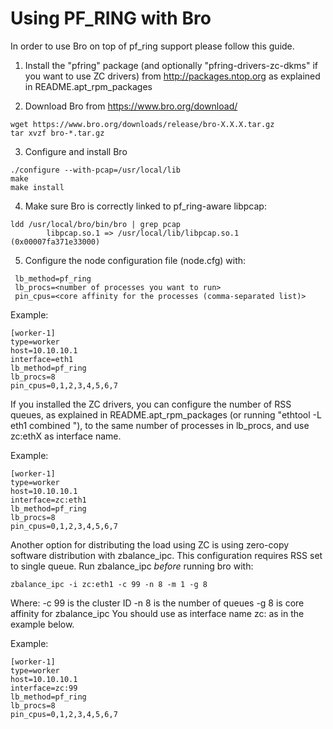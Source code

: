 # Using PF_RING with Bro

In order to use Bro on top of pf_ring support please follow this guide.

1. Install the "pfring" package (and optionally "pfring-drivers-zc-dkms"
if you want to use ZC drivers) from http://packages.ntop.org as explained
in README.apt_rpm_packages

2. Download Bro from https://www.bro.org/download/

```
wget https://www.bro.org/downloads/release/bro-X.X.X.tar.gz
tar xvzf bro-*.tar.gz
```

3. Configure and install Bro

```
./configure --with-pcap=/usr/local/lib
make
make install
```

4. Make sure Bro is correctly linked to pf_ring-aware libpcap:

```
ldd /usr/local/bro/bin/bro | grep pcap
        libpcap.so.1 => /usr/local/lib/libpcap.so.1 (0x00007fa371e33000)
```


5. Configure the node configuration file (node.cfg) with:
```
 lb_method=pf_ring 
 lb_procs=<number of processes you want to run>
 pin_cpus=<core affinity for the processes (comma-separated list)>
```

Example:

```
[worker-1]
type=worker
host=10.10.10.1
interface=eth1
lb_method=pf_ring
lb_procs=8
pin_cpus=0,1,2,3,4,5,6,7
```

If you installed the ZC drivers, you can configure the number of RSS queues,
as explained in README.apt_rpm_packages (or running "ethtool -L eth1 combined <num>"),
to the same number of processes in lb_procs, and use zc:ethX as interface name.

Example:
		
```
[worker-1]
type=worker
host=10.10.10.1
interface=zc:eth1
lb_method=pf_ring
lb_procs=8
pin_cpus=0,1,2,3,4,5,6,7
```
		
Another option for distributing the load using ZC is using zero-copy software 
distribution with zbalance_ipc. This configuration requires RSS set to single 
queue.
Run zbalance_ipc *before* running bro with:
```
zbalance_ipc -i zc:eth1 -c 99 -n 8 -m 1 -g 8
```
Where:
-c 99 is the cluster ID
-n 8 is the number of queues
-g 8 is core affinity for zbalance_ipc
You should use as interface name zc:<cluster id> as in the example below.

Example:

```
[worker-1]
type=worker
host=10.10.10.1
interface=zc:99
lb_method=pf_ring
lb_procs=8
pin_cpus=0,1,2,3,4,5,6,7
```

